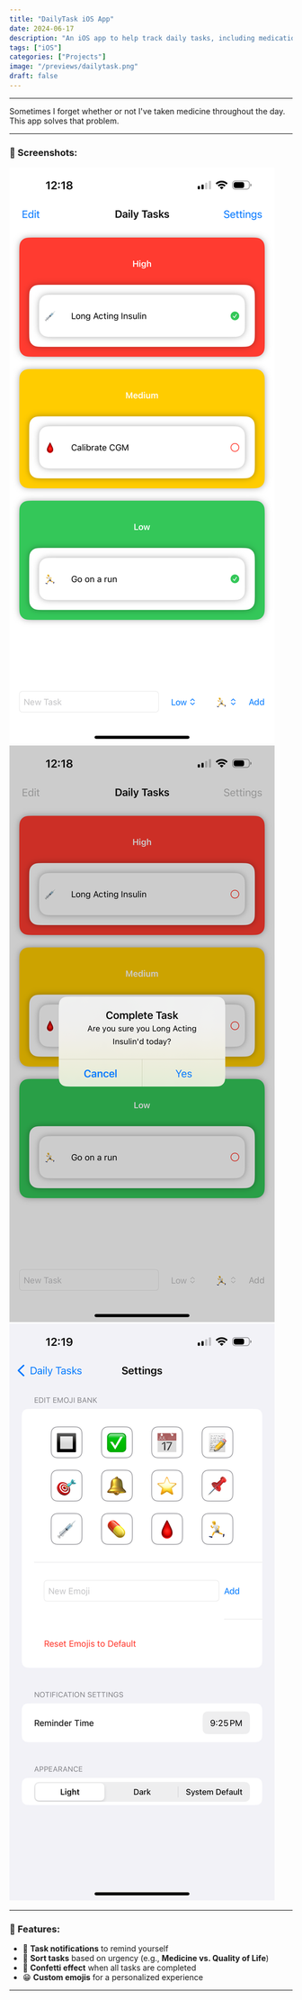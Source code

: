 ```yaml
---
title: "DailyTask iOS App"
date: 2024-06-17
description: "An iOS app to help track daily tasks, including medication reminders."
tags: ["iOS"]
categories: ["Projects"]
image: "/previews/dailytask.png"
draft: false
---
```


<hr>

Sometimes I forget whether or not I've taken medicine throughout the day. This app solves that problem.

---

### 📸 Screenshots:
![DailyTask Screenshot 1](/images/dailytask/IMG_0162.PNG)  
![DailyTask Screenshot 2](/images/dailytask/IMG_0161.PNG)  
![DailyTask Screenshot 3](/images/dailytask/IMG_0163.PNG)  

---

### 📌 Features:
- 🔔 **Task notifications** to remind yourself
- 🏥 **Sort tasks** based on urgency (e.g., **Medicine vs. Quality of Life**)
- 🎉 **Confetti effect** when all tasks are completed
- 😁 **Custom emojis** for a personalized experience

---


